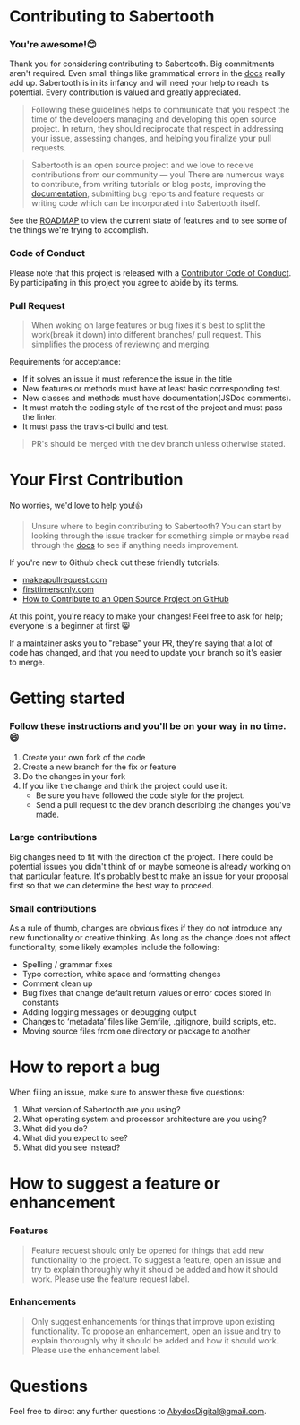 # Contributing to Sabertooth

### You're awesome!:blush:

Thank you for considering contributing to Sabertooth. Big commitments aren't required. Even small things like grammatical errors in the [docs](https://abydosdigital.github.io/Sabertooth/) really add up. Sabertooth is in its infancy and will need your help to reach its potential. Every contribution is valued and greatly appreciated.

>Following these guidelines helps to communicate that you respect the time of the developers managing and developing this open source project. In return, they should reciprocate that respect in addressing your issue, assessing changes, and helping you finalize your pull requests.

> Sabertooth is an open source project and we love to receive contributions from our community — you! There are numerous ways to contribute, from writing tutorials or blog posts, improving the [documentation](https://abydosdigital.github.io/Sabertooth/), submitting bug reports and feature requests or writing code which can be incorporated into Sabertooth itself.

See the [ROADMAP](ROADMAP.md) to view the current state of features and to see some of the things we're trying to accomplish.

### Code of Conduct
Please note that this project is released with a [Contributor Code of Conduct](code-of-conduct.md). By participating in this project you agree to abide by its terms.

### Pull Request

> When woking on large features or bug fixes it's best to split the work(break it down) into different branches/ pull request. This simplifies the process of reviewing and merging.

Requirements for acceptance:
* If it solves an issue it must reference the issue in the title
* New features or methods must have at least basic corresponding test.
* New classes and methods must have documentation(JSDoc comments).
* It must match the coding style of the rest of the project and must pass the linter.
* It must pass the travis-ci build and test.

> PR's should be merged with the dev branch unless otherwise stated.

# Your First Contribution
No worries, we'd love to help you!:thumbsup:

> Unsure where to begin contributing to Sabertooth? You can start by looking through the issue tracker for something simple or maybe read through the [docs](https://abydosdigital.github.io/Sabertooth/) to see if anything needs improvement.

If you're new to Github check out these friendly tutorials:
* [makeapullrequest.com](http://makeapullrequest.com/)
* [firsttimersonly.com](http://www.firsttimersonly.com/)
* [How to Contribute to an Open Source Project on GitHub](https://egghead.io/series/how-to-contribute-to-an-open-source-project-on-github)

At this point, you're ready to make your changes! Feel free to ask for help; everyone is a beginner at first :smile_cat:

If a maintainer asks you to "rebase" your PR, they're saying that a lot of code has changed, and that you need to update your branch so it's easier to merge.

# Getting started

### Follow these instructions and you'll be on your way in no time.:smile:

1. Create your own fork of the code
2. Create a new branch for the fix or feature
3. Do the changes in your fork
4. If you like the change and think the project could use it:
    * Be sure you have followed the code style for the project.
    * Send a pull request to the dev branch describing the changes you've made.

### Large contributions

Big changes need to fit with the direction of the project. There could be potential issues you didn't think of or maybe someone is already working on that particular feature. It's probably best to make an issue for your proposal first so that we can determine the best way to proceed.

### Small contributions

As a rule of thumb, changes are obvious fixes if they do not introduce any new functionality or creative thinking. As long as the change does not affect functionality, some likely examples include the following:
* Spelling / grammar fixes
* Typo correction, white space and formatting changes
* Comment clean up
* Bug fixes that change default return values or error codes stored in constants
* Adding logging messages or debugging output
* Changes to ‘metadata’ files like Gemfile, .gitignore, build scripts, etc.
* Moving source files from one directory or package to another

# How to report a bug

When filing an issue, make sure to answer these five questions:

1. What version of Sabertooth are you using?
2. What operating system and processor architecture are you using?
3. What did you do?
4. What did you expect to see?
5. What did you see instead?

# How to suggest a feature or enhancement

### Features

>Feature request should only be opened for things that add new functionality to the project.
To suggest a feature, open an issue and try to explain thoroughly why it should be added and how it should work. Please use the feature request label.

### Enhancements

>Only suggest enhancements for things that improve upon existing functionality. To propose an enhancement, open an issue and try to explain thoroughly why it should be added and how it should work. Please use the enhancement label.

# Questions

Feel free to direct any further questions to AbydosDigital@gmail.com.
